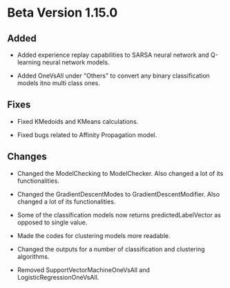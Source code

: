 # Beta Version 1.15.0

## Added

* Added experience replay capabilities to SARSA neural network and Q-learning neural network models.

* Added OneVsAll under "Others" to convert any binary classification models itno multi class ones.

## Fixes

* Fixed KMedoids and KMeans calculations.

* Fixed bugs related to Affinity Propagation model. 

## Changes

* Changed the ModelChecking to ModelChecker. Also changed a lot of its functionalities.

* Changed the GradientDescentModes to GradientDescentModifier. Also changed a lot of its functionalities.

* Some of the classification models now returns predictedLabelVector as opposed to single value.

* Made the codes for clustering models more readable.

* Changed the outputs for a number of classification and clustering algorithms. 

* Removed SupportVectorMachineOneVsAll and LogisticRegressionOneVsAll.
